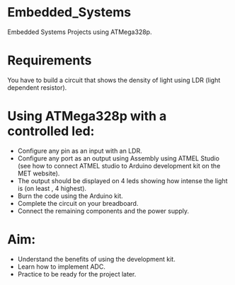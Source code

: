 # Embedded_Systems
Embedded Systems Projects using ATMega328p.

# Requirements

You have to build a circuit that shows the
density of light using LDR (light dependent resistor).

# Using ATMega328p with a controlled led:

- Configure any pin as an input with an LDR.
- Configure any port as an output using Assembly using ATMEL Studio (see how to connect ATMEL studio to Arduino
development kit on the MET website).
- The output should be displayed on 4 leds showing how intense the light is (on least , 4 highest).
- Burn the code using the Arduino kit.
- Complete the circuit on your breadboard.
- Connect the remaining components and the power supply.

# Aim:

- Understand the benefits of using the development kit.
- Learn how to implement ADC.
- Practice to be ready for the project later.
